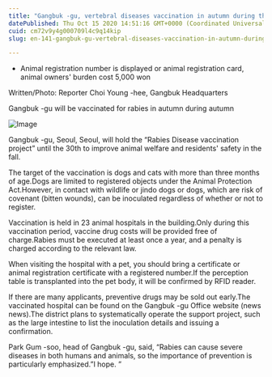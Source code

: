 ```yaml
---
title: "Gangbuk -gu, vertebral diseases vaccination in autumn during the autumn season"
datePublished: Thu Oct 15 2020 14:51:16 GMT+0000 (Coordinated Universal Time)
cuid: cm72v9y4g000709l4c9q14kip
slug: en-141-gangbuk-gu-vertebral-diseases-vaccination-in-autumn-during-the-autumn-season

---
```



- Animal registration number is displayed or animal registration card, animal owners' burden cost 5,000 won

Written/Photo: Reporter Choi Young -hee, Gangbuk Headquarters

Gangbuk -gu will be vaccinated for rabies in autumn during autumn

![Image](https://cdn.hashnode.com/res/hashnode/image/upload/v1739422549231/1e0f089e-43eb-4826-8115-5828ebaf01ef.jpeg)

Gangbuk -gu, Seoul, Seoul, will hold the “Rabies Disease vaccination project” until the 30th to improve animal welfare and residents' safety in the fall.

The target of the vaccination is dogs and cats with more than three months of age.Dogs are limited to registered objects under the Animal Protection Act.However, in contact with wildlife or jindo dogs or dogs, which are risk of covenant (bitten wounds), can be inoculated regardless of whether or not to register.

Vaccination is held in 23 animal hospitals in the building.Only during this vaccination period, vaccine drug costs will be provided free of charge.Rabies must be executed at least once a year, and a penalty is charged according to the relevant law.

When visiting the hospital with a pet, you should bring a certificate or animal registration certificate with a registered number.If the perception table is transplanted into the pet body, it will be confirmed by RFID reader.

If there are many applicants, preventive drugs may be sold out early.The vaccinated hospital can be found on the Gangbuk -gu Office website (news news).The district plans to systematically operate the support project, such as the large intestine to list the inoculation details and issuing a confirmation.

Park Gum -soo, head of Gangbuk -gu, said, “Rabies can cause severe diseases in both humans and animals, so the importance of prevention is particularly emphasized.”I hope. ”